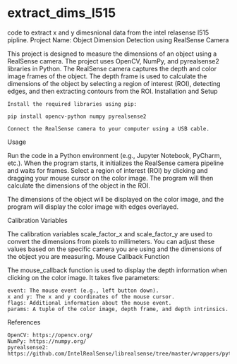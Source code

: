# extract_dims_l515
code to extract x and y dimesnional data from the intel relasense l515 pipline. 
Project Name: Object Dimension Detection using RealSense Camera

This project is designed to measure the dimensions of an object using a RealSense camera. The project uses OpenCV, NumPy, and pyrealsense2 libraries in Python. The RealSense camera captures the depth and color image frames of the object. The depth frame is used to calculate the dimensions of the object by selecting a region of interest (ROI), detecting edges, and then extracting contours from the ROI.
Installation and Setup

    Install the required libraries using pip:

    pip install opencv-python numpy pyrealsense2

    Connect the RealSense camera to your computer using a USB cable.

Usage

Run the code in a Python environment (e.g., Jupyter Notebook, PyCharm, etc.).
When the program starts, it initializes the RealSense camera pipeline and waits for frames.
Select a region of interest (ROI) by clicking and dragging your mouse cursor on the color image. The program will then calculate the dimensions of the object in the ROI.

The dimensions of the object will be displayed on the color image, and the program will display the color image with edges overlayed.


Calibration Variables

The calibration variables scale_factor_x and scale_factor_y are used to convert the dimensions from pixels to millimeters. You can adjust these values based on the specific camera you are using and the dimensions of the object you are measuring.
Mouse Callback Function

The mouse_callback function is used to display the depth information when clicking on the color image. It takes five parameters:

    event: The mouse event (e.g., left button down).
    x and y: The x and y coordinates of the mouse cursor.
    flags: Additional information about the mouse event.
    params: A tuple of the color image, depth frame, and depth intrinsics.

References

    OpenCV: https://opencv.org/
    NumPy: https://numpy.org/
    pyrealsense2: https://github.com/IntelRealSense/librealsense/tree/master/wrappers/python
    
    
